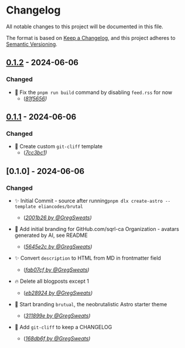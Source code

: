 # Changelog

All notable changes to this project will be documented in this file.

The format is based on [Keep a Changelog](https://keepachangelog.com/en/1.0.0/),
and this project adheres to [Semantic Versioning](https://semver.org/spec/v2.0.0.html).

## [0.1.2] - 2024-06-06

### Changed

- 💚 Fix the `pnpm run build` command by disabling `feed.rss` for now
  - (_[81f5656](https://github.com/sqrl-ca/sqrl.ca-web24/commit/81f565604b19effffe5385312cce199a96c07f11))_




## [0.1.1] - 2024-06-06

### Changed

- 🔨 Create custom `git-cliff` template
  - (_[7cc3bc1](https://github.com/sqrl-ca/sqrl.ca-web24/commit/7cc3bc1f34be5e56077909d454f6f7e651adef8f))_




## [0.1.0] - 2024-06-06

### Changed

- ✨ Initial Commit - source after running`pnpm dlx create-astro --template eliancodes/brutal`
  - (_[2001b26 by @GregSweats](https://github.com/sqrl-ca/sqrl.ca-web24/commit/2001b26c6cfbf1f07a1edeeb2a154d5df02df909))_



- 🍱 Add initial branding for GitHub.com/sqrl-ca Organization - avatars generated by AI, see README
  - (_[5645e2c by @GregSweats](https://github.com/sqrl-ca/sqrl.ca-web24/commit/5645e2c56771ad2df8b287ae1d50f7acfafd768c))_



- ✨ Convert `description` to HTML from MD in frontmatter field
  - (_[fab07cf by @GregSweats](https://github.com/sqrl-ca/sqrl.ca-web24/commit/fab07cff60bef7f79a300fbb09504cee56984236))_



- 🔥 Delete all blogposts except 1
  - (_[eb28924 by @GregSweats](https://github.com/sqrl-ca/sqrl.ca-web24/commit/eb28924cf8cff586c147e2a3bdbe0717f43ec233))_



- 💄 Start branding `brutual`, the neobrutalistic Astro starter theme
  - (_[311899e by @GregSweats](https://github.com/sqrl-ca/sqrl.ca-web24/commit/311899e678b2a21b0b24d8284ef34dd1c1da6843))_



- 🔨 Add `git-cliff` to keep a CHANGELOG
  - (_[168db6f by @GregSweats](https://github.com/sqrl-ca/sqrl.ca-web24/commit/168db6f23bff5b305681d2fd28fe882a50a45fd2))_




[0.1.2]: https://github.com/sqrl-ca/sqrl.ca-web24/compare/v0.1.1..v0.1.2
[0.1.1]: https://github.com/sqrl-ca/sqrl.ca-web24/compare/v0.1.0..v0.1.1

<!-- generated by git-cliff -->
